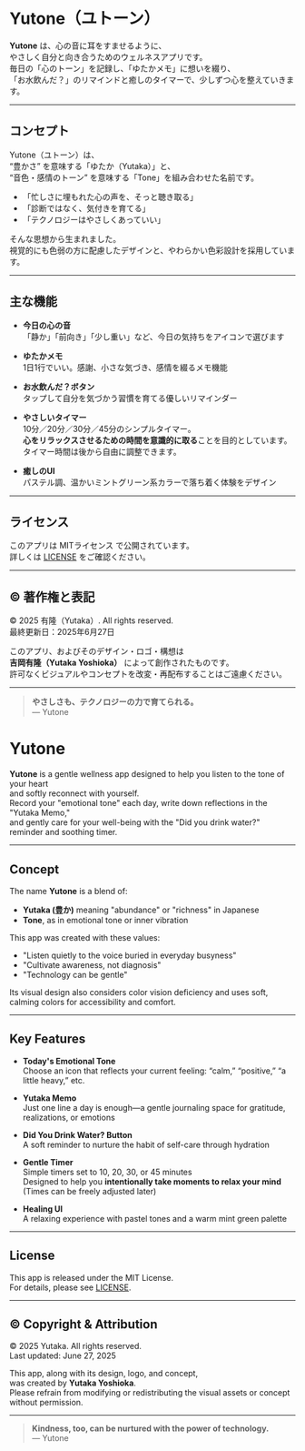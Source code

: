 # Yutone（ユトーン）

**Yutone** は、心の音に耳をすませるように、  
やさしく自分と向き合うためのウェルネスアプリです。  
毎日の「心のトーン」を記録し、「ゆたかメモ」に想いを綴り、  
「お水飲んだ？」のリマインドと癒しのタイマーで、少しずつ心を整えていきます。

---

## コンセプト

Yutone（ユトーン）は、  
“豊かさ” を意味する「ゆたか（Yutaka）」と、  
“音色・感情のトーン” を意味する「Tone」を組み合わせた名前です。

- 「忙しさに埋もれた心の声を、そっと聴き取る」  
- 「診断ではなく、気付きを育てる」  
- 「テクノロジーはやさしくあっていい」  

そんな思想から生まれました。  
視覚的にも色弱の方に配慮したデザインと、やわらかい色彩設計を採用しています。

---

## 主な機能

- **今日の心の音**  
  「静か」「前向き」「少し重い」など、今日の気持ちをアイコンで選びます

- **ゆたかメモ**  
  1日1行でいい。感謝、小さな気づき、感情を綴るメモ機能

- **お水飲んだ？ボタン**  
  タップして自分を気づかう習慣を育てる優しいリマインダー

- **やさしいタイマー**  
  10分／20分／30分／45分のシンプルタイマー。  
  **心をリラックスさせるための時間を意識的に取る**ことを目的としています。  
  タイマー時間は後から自由に調整できます。

- **癒しのUI**  
  パステル調、温かいミントグリーン系カラーで落ち着く体験をデザイン

---

## ライセンス

このアプリは MITライセンス で公開されています。  
詳しくは [LICENSE](LICENSE) をご確認ください。

---

## © 著作権と表記

© 2025 有隆（Yutaka）. All rights reserved.  
最終更新日：2025年6月27日

このアプリ、およびそのデザイン・ロゴ・構想は  
**吉岡有隆（Yutaka Yoshioka）** によって創作されたものです。  
許可なくビジュアルやコンセプトを改変・再配布することはご遠慮ください。

---

> **やさしさも、テクノロジーの力で育てられる。**  
> — Yutone

# Yutone

**Yutone** is a gentle wellness app designed to help you listen to the tone of your heart  
and softly reconnect with yourself.  
Record your "emotional tone" each day, write down reflections in the "Yutaka Memo,"  
and gently care for your well-being with the "Did you drink water?" reminder and soothing timer.

---

## Concept

The name **Yutone** is a blend of:  
- **Yutaka (豊か)** meaning "abundance" or "richness" in Japanese  
- **Tone**, as in emotional tone or inner vibration

This app was created with these values:

- "Listen quietly to the voice buried in everyday busyness"  
- "Cultivate awareness, not diagnosis"  
- "Technology can be gentle"

Its visual design also considers color vision deficiency and uses soft, calming colors for accessibility and comfort.

---

## Key Features

- **Today's Emotional Tone**  
  Choose an icon that reflects your current feeling: “calm,” “positive,” “a little heavy,” etc.

- **Yutaka Memo**  
  Just one line a day is enough—a gentle journaling space for gratitude, realizations, or emotions

- **Did You Drink Water? Button**  
  A soft reminder to nurture the habit of self-care through hydration

- **Gentle Timer**  
  Simple timers set to 10, 20, 30, or 45 minutes  
  Designed to help you **intentionally take moments to relax your mind**  
  (Times can be freely adjusted later)

- **Healing UI**  
  A relaxing experience with pastel tones and a warm mint green palette

---

## License

This app is released under the MIT License.  
For details, please see [LICENSE](LICENSE).

---

## © Copyright & Attribution

© 2025 Yutaka. All rights reserved.  
Last updated: June 27, 2025

This app, along with its design, logo, and concept,  
was created by **Yutaka Yoshioka**.  
Please refrain from modifying or redistributing the visual assets or concept without permission.

---

> **Kindness, too, can be nurtured with the power of technology.**  
> — Yutone
